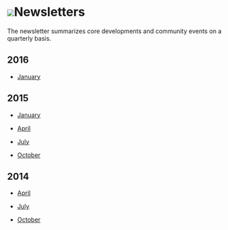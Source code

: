 # ![](/images/icons/help.gif)Newsletters #

The newsletter summarizes core developments and community events 
on a quarterly basis.

<h2> 2016 </h2>

* [January](/help/newsletters/2016_January/)

<h2> 2015 </h2>

* [January](/help/newsletters/2015_January/)

* [April](/help/newsletters/2015_April/)

* [July](/help/newsletters/2015_July/)

* [October](/help/newsletters/2015_October/)

<h2> 2014 </h2>

* [April](/help/newsletters/2014_April/)

* [July](/help/newsletters/2014_July/)

* [October](/help/newsletters/2014_October/)
